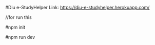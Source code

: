 #Diu e-StudyHelper Link: https://diu-e-studyhelper.herokuapp.com/

//for run this

#npm init

#npm run dev
